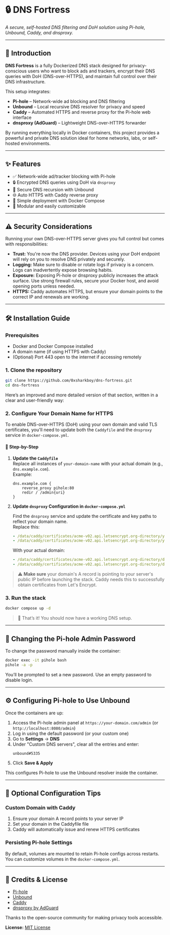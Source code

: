 # 🔒 DNS Fortress

*A secure, self-hosted DNS filtering and DoH solution using Pi-hole, Unbound, Caddy, and dnsproxy.*

---

## 🚀 Introduction

**DNS Fortress** is a fully Dockerized DNS stack designed for privacy-conscious users who want to block ads and trackers, encrypt their DNS queries with DoH (DNS-over-HTTPS), and maintain full control over their DNS infrastructure.

This setup integrates:

- **Pi-hole** – Network-wide ad blocking and DNS filtering
- **Unbound** – Local recursive DNS resolver for privacy and speed
- **Caddy** – Automated HTTPS and reverse proxy for the Pi-hole web interface
- **dnsproxy (AdGuard)** – Lightweight DNS-over-HTTPS forwarder

By running everything locally in Docker containers, this project provides a powerful and private DNS solution ideal for home networks, labs, or self-hosted environments.

---

## ✨ Features

- ✅ Network-wide ad/tracker blocking with Pi-hole
- 🔒 Encrypted DNS queries using DoH via `dnsproxy`
- 🔁 Secure DNS recursion with Unbound
- 🌐 Auto HTTPS with Caddy reverse proxy
- 🐳 Simple deployment with Docker Compose
- 🧩 Modular and easily customizable

---

## ⚠️ Security Considerations

Running your own DNS-over-HTTPS server gives you full control but comes with responsibilities:

- **Trust:** You're now the DNS provider. Devices using your DoH endpoint will rely on you to resolve DNS privately and securely.
- **Logging:** Make sure to disable or rotate logs if privacy is a concern. Logs can inadvertently expose browsing habits.
- **Exposure:** Exposing Pi-hole or dnsproxy publicly increases the attack surface. Use strong firewall rules, secure your Docker host, and avoid opening ports unless needed.
- **HTTPS:** Caddy automates HTTPS, but ensure your domain points to the correct IP and renewals are working.

---

## 🛠 Installation Guide

### Prerequisites

- Docker and Docker Compose installed
- A domain name (if using HTTPS with Caddy)
- (Optional) Port 443 open to the internet if accessing remotely

### 1. Clone the repository

```bash
git clone https://github.com/0xsharkboy/dns-fortress.git
cd dns-fortress
```

Here’s an improved and more detailed version of that section, written in a clear and user-friendly way:

### 2. Configure Your Domain Name for HTTPS

To enable DNS-over-HTTPS (DoH) using your own domain and valid TLS certificates, you'll need to update both the `Caddyfile` and the `dnsproxy` service in `docker-compose.yml`.

#### 🔧 Step-by-Step

1. **Update the `Caddyfile`**  
   Replace all instances of `your-domain-name` with your actual domain (e.g., `dns.example.com`).  
   Example:
   ```text
   dns.example.com {
       reverse_proxy pihole:80
       redir / /admin{uri}
   }
   ```

2. **Update `dnsproxy` Configuration in `docker-compose.yml`**

   Find the `dnsproxy` service and update the certificate and key paths to reflect your domain name.  
   Replace this:
   ```yaml
   - /data/caddy/certificates/acme-v02.api.letsencrypt.org-directory/your-domain-name/your-domain-name.crt
   - /data/caddy/certificates/acme-v02.api.letsencrypt.org-directory/your-domain-name/your-domain-name.key
   ```
   With your actual domain:
   ```yaml
   - /data/caddy/certificates/acme-v02.api.letsencrypt.org-directory/dns.example.com/dns.example.com.crt
   - /data/caddy/certificates/acme-v02.api.letsencrypt.org-directory/dns.example.com/dns.example.com.key
   ```

> ⚠️ **Make sure** your domain's A record is pointing to your server's public IP before launching the stack. Caddy needs this to successfully obtain certificates from Let's Encrypt.

### 3. Run the stack

```bash
docker compose up -d
```

> 🚀 That’s it! You should now have a working DNS setup.

---

## 🔐 Changing the Pi-hole Admin Password

To change the password manually inside the container:

```bash
docker exec -it pihole bash
pihole -a -p
```

You’ll be prompted to set a new password. Use an empty password to disable login.

---

## ⚙️ Configuring Pi-hole to Use Unbound

Once the containers are up:

1. Access the Pi-hole admin panel at `https://your-domain.com/admin` (or `http://localhost:8080/admin`)
2. Log in using the default password (or your custom one)
3. Go to **Settings** → **DNS**
4. Under "Custom DNS servers", clear all the entries and enter:
   ```
   unbound#5335
   ```
5. Click **Save & Apply**

This configures Pi-hole to use the Unbound resolver inside the container.

---

## 🧩 Optional Configuration Tips

### Custom Domain with Caddy

1. Ensure your domain A record points to your server IP
2. Set your domain in the Caddyfile file
3. Caddy will automatically issue and renew HTTPS certificates

### Persisting Pi-hole Settings

By default, volumes are mounted to retain Pi-hole configs across restarts. You can customize volumes in the `docker-compose.yml`.

---

## 🙏 Credits & License

- [Pi-hole](https://pi-hole.net/)
- [Unbound](https://nlnetlabs.nl/projects/unbound/about/)
- [Caddy](https://caddyserver.com/)
- [dnsproxy by AdGuard](https://github.com/AdguardTeam/dnsproxy)

Thanks to the open-source community for making privacy tools accessible.

**License:** [MIT License](LICENSE)
